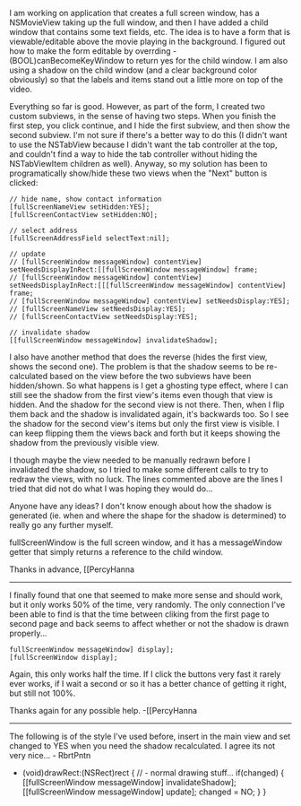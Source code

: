 I am working on application that creates a full screen window, has a NSMovieView taking up the full window, and then I have added a child window that contains some text fields, etc.  The idea is to have a form that is viewable/editable above the movie playing in the background.  I figured out how to make the form editable by overrding - (BOOL)canBecomeKeyWindow to return yes for the child window.  I am also using a shadow on the child window (and a clear background color obviously) so that the labels and items stand out a little more on top of the video.

Everything so far is good.  However, as part of the form, I created two custom subviews, in the sense of having two steps.  When you finish the first step, you click continue, and I hide the first subview, and then show the second subview.  I'm not sure if there's a better way to do this (I didn't want to use the NSTabView because I didn't want the tab controller at the top, and couldn't find a way to hide the tab controller without hiding the NSTabViewItem children as well).  Anyway, so my solution has been to programatically show/hide these two views when the "Next" button is clicked:

    
    // hide name, show contact information
    [fullScreenNameView setHidden:YES];
    [fullScreenContactView setHidden:NO];
    
    // select address
    [fullScreenAddressField selectText:nil];
    
    // update
    // [fullScreenWindow messageWindow] contentView] setNeedsDisplayInRect:[[fullScreenWindow messageWindow] frame;
    // [fullScreenWindow messageWindow] contentView] setNeedsDisplayInRect:[[[fullScreenWindow messageWindow] contentView] frame;
    // [fullScreenWindow messageWindow] contentView] setNeedsDisplay:YES];
    // [fullScreenNameView setNeedsDisplay:YES];
    // [fullScreenContactView setNeedsDisplay:YES];
    
    // invalidate shadow
    [[fullScreenWindow messageWindow] invalidateShadow];


I also have another method that does the reverse (hides the first view, shows the second one).  The problem is that the shadow seems to be re-calculated based on the view before the two subviews have been hidden/shown.  So what happens is I get a ghosting type effect, where I can still see the shadow from the first view's items even though that view is hidden.  And the shadow for the second view is not there.  Then, when I flip them back and the shadow is invalidated again, it's backwards too.  So I see the shadow for the second view's items but only the first view is visible.  I can keep flipping them the views back and forth but it keeps showing the shadow from the previously visible view.

I though maybe the view needed to be manually redrawn before I invalidated the shadow, so I tried to make some different calls to try to redraw the views, with no luck.  The lines commented above are the lines I tried that did not do what I was hoping they would do...

Anyone have any ideas?  I don't know enough about how the shadow is generated (ie. when and where the shape for the shadow is determined) to really go any further myself.

fullScreenWindow is the full screen window, and it has a messageWindow getter that simply returns a reference to the child window.

Thanks in advance,
[[PercyHanna

----

I finally found that one that seemed to make more sense and should work, but it only works 50% of the time, very randomly.  The only connection I've been able to find is that the time between cliking from the first page to second page and back seems to affect whether or not the shadow is drawn properly...

    
    fullScreenWindow messageWindow] display];
    [fullScreenWindow display];


Again, this only works half the time.  If I click the buttons very fast it rarely ever works, if I wait a second or so it has a better chance of getting it right, but still not 100%.

Thanks again for any possible help.  -[[PercyHanna

----

The following is of the style I've used before, insert in the main view and set changed to YES when you need the shadow recalculated. I agree its not very nice... - RbrtPntn
    
- (void)drawRect:(NSRect)rect {
    // - normal drawing stuff...
    if(changed) {
        [[fullScreenWindow messageWindow] invalidateShadow];
        [[fullScreenWindow messageWindow] update];
        changed = NO;
    }
}
